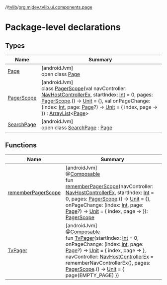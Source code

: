 //[tvlib](../../index.md)/[org.mjdev.tvlib.ui.components.page](index.md)

# Package-level declarations

## Types

| Name | Summary |
|---|---|
| [Page](-page/index.md) | [androidJvm]<br>open class [Page](-page/index.md) |
| [PagerScope](-pager-scope/index.md) | [androidJvm]<br>class [PagerScope](-pager-scope/index.md)(val navController: [NavHostControllerEx](../org.mjdev.tvlib.navigation/-nav-host-controller-ex/index.md), startIndex: [Int](https://kotlinlang.org/api/latest/jvm/stdlib/kotlin/-int/index.html) = 0, pages: [PagerScope](-pager-scope/index.md).() -&gt; [Unit](https://kotlinlang.org/api/latest/jvm/stdlib/kotlin/-unit/index.html) = {}, val onPageChange: (index: [Int](https://kotlinlang.org/api/latest/jvm/stdlib/kotlin/-int/index.html), page: [Page](-page/index.md)?) -&gt; [Unit](https://kotlinlang.org/api/latest/jvm/stdlib/kotlin/-unit/index.html) = { index, page -&gt; }) : [ArrayList](https://developer.android.com/reference/kotlin/java/util/ArrayList.html)&lt;[Page](-page/index.md)&gt; |
| [SearchPage](-search-page/index.md) | [androidJvm]<br>open class [SearchPage](-search-page/index.md) : [Page](-page/index.md) |

## Functions

| Name | Summary |
|---|---|
| [rememberPagerScope](remember-pager-scope.md) | [androidJvm]<br>@[Composable](https://developer.android.com/reference/kotlin/androidx/compose/runtime/Composable.html)<br>fun [rememberPagerScope](remember-pager-scope.md)(navController: [NavHostControllerEx](../org.mjdev.tvlib.navigation/-nav-host-controller-ex/index.md), startIndex: [Int](https://kotlinlang.org/api/latest/jvm/stdlib/kotlin/-int/index.html) = 0, pages: [PagerScope](-pager-scope/index.md).() -&gt; [Unit](https://kotlinlang.org/api/latest/jvm/stdlib/kotlin/-unit/index.html) = {}, onPageChange: (index: [Int](https://kotlinlang.org/api/latest/jvm/stdlib/kotlin/-int/index.html), page: [Page](-page/index.md)?) -&gt; [Unit](https://kotlinlang.org/api/latest/jvm/stdlib/kotlin/-unit/index.html) = { index, page -&gt; }): [PagerScope](-pager-scope/index.md) |
| [TvPager](-tv-pager.md) | [androidJvm]<br>@[Composable](https://developer.android.com/reference/kotlin/androidx/compose/runtime/Composable.html)<br>fun [TvPager](-tv-pager.md)(startIndex: [Int](https://kotlinlang.org/api/latest/jvm/stdlib/kotlin/-int/index.html) = 0, onPageChange: (index: [Int](https://kotlinlang.org/api/latest/jvm/stdlib/kotlin/-int/index.html), page: [Page](-page/index.md)?) -&gt; [Unit](https://kotlinlang.org/api/latest/jvm/stdlib/kotlin/-unit/index.html) = { index, page -&gt; }, navController: [NavHostControllerEx](../org.mjdev.tvlib.navigation/-nav-host-controller-ex/index.md) = rememberNavControllerEx(), pages: [PagerScope](-pager-scope/index.md).() -&gt; [Unit](https://kotlinlang.org/api/latest/jvm/stdlib/kotlin/-unit/index.html) = { page(EMPTY_PAGE) }) |
